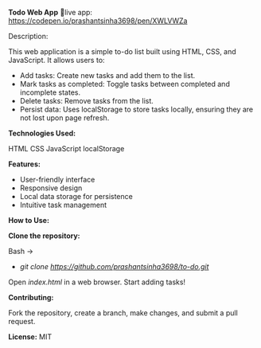 **Todo Web App**
🔗live app: https://codepen.io/prashantsinha3698/pen/XWLVWZa

Description:

This web application is a simple to-do list built using HTML, CSS, and JavaScript. It allows users to:

- Add tasks: Create new tasks and add them to the list.
- Mark tasks as completed: Toggle tasks between completed and incomplete states.
- Delete tasks: Remove tasks from the list.
- Persist data: Uses localStorage to store tasks locally, ensuring they are not lost upon page refresh.

**Technologies Used:**

HTML
CSS
JavaScript
localStorage

**Features:**

- User-friendly interface
- Responsive design
- Local data storage for persistence
- Intuitive task management

**How to Use:**

**Clone the repository:**

Bash ->

- _git clone https://github.com/prashantsinha3698/to-do.git_

Open _index.html_ in a web browser.
Start adding tasks!

**Contributing:**

Fork the repository, create a branch, make changes, and submit a pull request.

**License:** MIT
